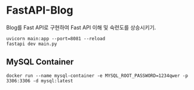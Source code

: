 # FastAPI-Blog
Blog를 Fast API로 구현하여 Fast API 이해 및 숙련도를 상승시키기.


```
uvicorn main:app --port=8081 --reload
fastapi dev main.py 
```

## MySQL Container
```
docker run --name mysql-container -e MYSQL_ROOT_PASSWORD=1234qwer -p 3306:3306 -d mysql:latest
```